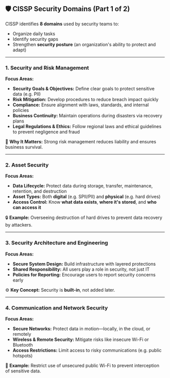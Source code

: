 ## 🛡️ CISSP Security Domains (Part 1 of 2)

CISSP identifies **8 domains** used by security teams to:

* Organize daily tasks
* Identify security gaps
* Strengthen **security posture** (an organization's ability to protect and adapt)

---

### **1. Security and Risk Management**

**Focus Areas:**

* **Security Goals & Objectives:**
  Define clear goals to protect sensitive data (e.g. PII)
* **Risk Mitigation:**
  Develop procedures to reduce breach impact quickly
* **Compliance:**
  Ensure alignment with laws, standards, and internal policies
* **Business Continuity:**
  Maintain operations during disasters via recovery plans
* **Legal Regulations & Ethics:**
  Follow regional laws and ethical guidelines to prevent negligence and fraud

🔑 **Why It Matters:**
Strong risk management reduces liability and ensures business survival.

---

### **2. Asset Security**

**Focus Areas:**

* **Data Lifecycle:**
  Protect data during storage, transfer, maintenance, retention, and destruction
* **Asset Types:**
  Both **digital** (e.g. SPII/PII) and **physical** (e.g. hard drives)
* **Access Control:**
  Know **what data exists**, **where it's stored**, and **who can access it**

🔒 **Example:**
Overseeing destruction of hard drives to prevent data recovery by attackers.

---

### **3. Security Architecture and Engineering**

**Focus Areas:**

* **Secure System Design:**
  Build infrastructure with layered protections
* **Shared Responsibility:**
  All users play a role in security, not just IT
* **Policies for Reporting:**
  Encourage users to report security concerns early

⚙️ **Key Concept:**
Security is **built-in**, not added later.

---

### **4. Communication and Network Security**

**Focus Areas:**

* **Secure Networks:**
  Protect data in motion—locally, in the cloud, or remotely
* **Wireless & Remote Security:**
  Mitigate risks like insecure Wi-Fi or Bluetooth
* **Access Restrictions:**
  Limit access to risky communications (e.g. public hotspots)

📡 **Example:**
Restrict use of unsecured public Wi-Fi to prevent interception of sensitive data.

